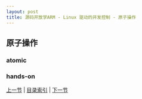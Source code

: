 ```yaml
---
layout: post
title: 源码开放学ARM - Linux 驱动的并发控制 - 原子操作
---
```


## 原子操作

### atomic

### hands-on


[上一节](chp105-2.html)  |  [目录索引](../index.html)  |  [下一节](chp105-4.html)
